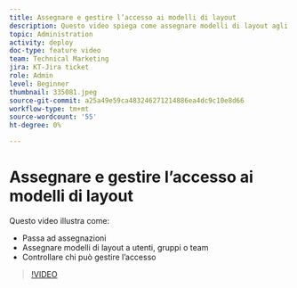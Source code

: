 ```yaml
---
title: Assegnare e gestire l’accesso ai modelli di layout
description: Questo video spiega come assegnare modelli di layout agli utenti e controllare chi può gestire l’accesso.
topic: Administration
activity: deploy
doc-type: feature video
team: Technical Marketing
jira: KT-Jira ticket
role: Admin
level: Beginner
thumbnail: 335081.jpeg
source-git-commit: a25a49e59ca483246271214886ea4dc9c10e8d66
workflow-type: tm+mt
source-wordcount: '55'
ht-degree: 0%

---
```


# Assegnare e gestire l’accesso ai modelli di layout

Questo video illustra come:

* Passa ad assegnazioni
* Assegnare modelli di layout a utenti, gruppi o team
* Controllare chi può gestire l’accesso

>[!VIDEO](https://video.tv.adobe.com/v/MPC#/?quality=12&learn=on)

